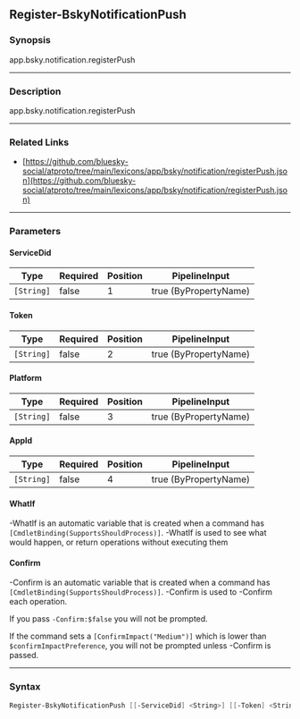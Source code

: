 Register-BskyNotificationPush
-----------------------------




### Synopsis
app.bsky.notification.registerPush



---


### Description

app.bsky.notification.registerPush



---


### Related Links
* [https://github.com/bluesky-social/atproto/tree/main/lexicons/app/bsky/notification/registerPush.json](https://github.com/bluesky-social/atproto/tree/main/lexicons/app/bsky/notification/registerPush.json)





---


### Parameters
#### **ServiceDid**




|Type      |Required|Position|PipelineInput        |
|----------|--------|--------|---------------------|
|`[String]`|false   |1       |true (ByPropertyName)|



#### **Token**




|Type      |Required|Position|PipelineInput        |
|----------|--------|--------|---------------------|
|`[String]`|false   |2       |true (ByPropertyName)|



#### **Platform**




|Type      |Required|Position|PipelineInput        |
|----------|--------|--------|---------------------|
|`[String]`|false   |3       |true (ByPropertyName)|



#### **AppId**




|Type      |Required|Position|PipelineInput        |
|----------|--------|--------|---------------------|
|`[String]`|false   |4       |true (ByPropertyName)|



#### **WhatIf**
-WhatIf is an automatic variable that is created when a command has ```[CmdletBinding(SupportsShouldProcess)]```.
-WhatIf is used to see what would happen, or return operations without executing them
#### **Confirm**
-Confirm is an automatic variable that is created when a command has ```[CmdletBinding(SupportsShouldProcess)]```.
-Confirm is used to -Confirm each operation.

If you pass ```-Confirm:$false``` you will not be prompted.


If the command sets a ```[ConfirmImpact("Medium")]``` which is lower than ```$confirmImpactPreference```, you will not be prompted unless -Confirm is passed.



---


### Syntax
```PowerShell
Register-BskyNotificationPush [[-ServiceDid] <String>] [[-Token] <String>] [[-Platform] <String>] [[-AppId] <String>] [-WhatIf] [-Confirm] [<CommonParameters>]
```
